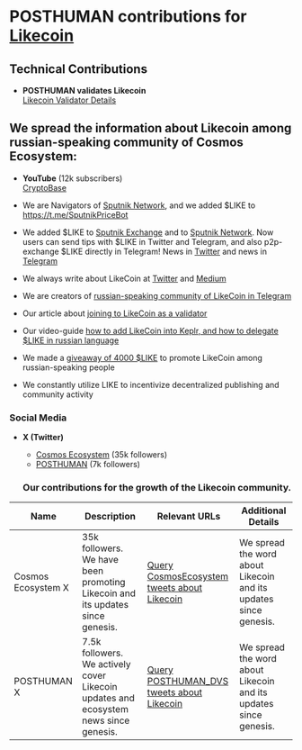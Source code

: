 # POSTHUMAN contributions for [Likecoin](https://dao.like.co/LikeCoin-the-DeBook-Protocol-c6d5098081544675883a4d44d8ac1240)

## Technical Contributions
- **POSTHUMAN validates Likecoin**  
  [Likecoin Validator Details](https://likecoin.bigdipper.live/validators/cosmosvaloper13shmgwhlhw36sv6yfqz9llpcynu7pkqngsmeld)
  
## We spread the information about Likecoin among russian-speaking community of Cosmos Ecosystem:
- **YouTube** (12k subscribers)  
  [CryptoBase](https://www.youtube.com/@CRYPTOBASED)

- We are Navigators of [Sputnik Network](https://sputnik.exchange/), and we added $LIKE to https://t.me/SputnikPriceBot
- We added $LIKE to [Sputnik Exchange](https://sputnik.exchange/) and to [Sputnik Network](https://t.me/SputnikNetworkBot). Now users can send tips with $LIKE in Twitter and Telegram, and also p2p-exchange $LIKE directly in Telegram! News in [Twitter](https://twitter.com/SputnikNetwork/status/1417665774785794048) and news in [Telegram](https://t.me/SputnikDish/98)
- We always write about LikeCoin at [Twitter](https://twitter.com/ponimajushij) and [Medium](https://antropocosmist.medium.com/glad-to-join-likecoin-as-a-validator-2b1637700fcd)
- We are creators of [russian-speaking community of LikeCoin in Telegram](https://t.me/LikeCoinRU)
- Our article about [joining to LikeCoin as a validator](https://antropocosmist.medium.com/glad-to-join-likecoin-as-a-validator-2b1637700fcd)
- Our video-guide [how to add LikeCoin into Keplr, and how to delegate $LIKE in russian language](https://youtu.be/bZ4wVG3FkwM)
- We made a [giveaway of 4000 $LIKE](https://t.me/CosmosEcosystemNews_ru/116) to promote LikeCoin among russian-speaking people
- We constantly utilize LIKE to incentivize decentralized publishing and community activity 

### Social Media
- **X (Twitter)**  
  - [Cosmos Ecosystem](https://x.com/CosmosEcosystem) (35k followers)  
  - [POSTHUMAN](https://x.com/POSTHUMAN_DVS) (7k followers)

  ### Our contributions for the growth of the Likecoin community.

| Name               | Description                                              | Relevant URLs                                                                                      | Additional Details                                          |
|--------------------|-----------------------------------------------------------|---------------------------------------------------------------------------------------------------|--------------------------------------------------------------|
| Cosmos Ecosystem X | 35k followers. We have been promoting Likecoin and its updates since genesis. | [Query CosmosEcosystem tweets about Likecoin](https://x.com/search?q=from%3ACosmosEcosystem%20(Likecoin%20OR%20$LIKE)&src=typed_query&f=live) | We spread the word about Likecoin and its updates since genesis. |
| POSTHUMAN X        | 7.5k followers. We actively cover Likecoin updates and ecosystem news since genesis. | [Query POSTHUMAN_DVS tweets about Likecoin](https://x.com/search?q=from%3APOSTHUMAN_DVS%20(Likecoin%20OR%20$LIKE)&src=typed_query&f=live) | We spread the word about Likecoin and its updates since genesis. |
